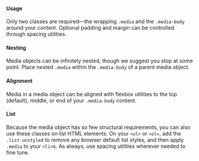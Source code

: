 #### Usage

Only two classes are required—the wrapping `.media` and the `.media-body` around your content. Optional padding and margin can be controlled through spacing utilities.


#### Nesting

Media objects can be infinitely nested, though we suggest you stop at some point. Place nested `.media` within the `.media-body` of a parent media object.

#### Alignment

Media in a media object can be aligned with flexbox utilities to the top (default), middle, or end of your `.media-body` content.

#### List

Because the media object has so few structural requirements, you can also use these classes on list HTML elements. On your `<ul>` or `<ol>`, add the `.list-unstyled` to remove any browser default list styles, and then apply `.media` to your `<li>`s. As always, use spacing utilities wherever needed to fine tune.

